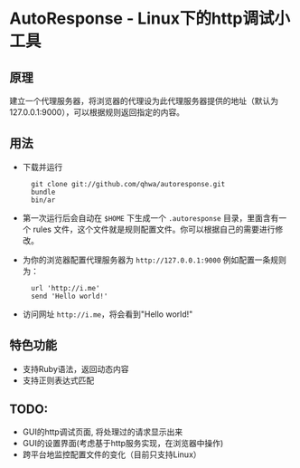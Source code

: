 # AutoResponse - Linux下的http调试小工具

## 原理
建立一个代理服务器，将浏览器的代理设为此代理服务器提供的地址（默认为127.0.0.1:9000），可以根据规则返回指定的内容。

## 用法

* 下载并运行

        git clone git://github.com/qhwa/autoresponse.git
        bundle
        bin/ar

* 第一次运行后会自动在 `$HOME` 下生成一个 `.autoresponse` 目录，里面含有一个 rules 文件，这个文件就是规则配置文件。你可以根据自己的需要进行修改。
* 为你的浏览器配置代理服务器为 `http://127.0.0.1:9000`
    例如配置一条规则为：

        url 'http://i.me'
        send 'Hello world!'

* 访问网址 `http://i.me`，将会看到"Hello world!"

## 特色功能
* 支持Ruby语法，返回动态内容
* 支持正则表达式匹配

## TODO:
* GUI的http调试页面, 将处理过的请求显示出来
* GUI的设置界面(考虑基于http服务实现，在浏览器中操作)
* 跨平台地监控配置文件的变化（目前只支持Linux）
